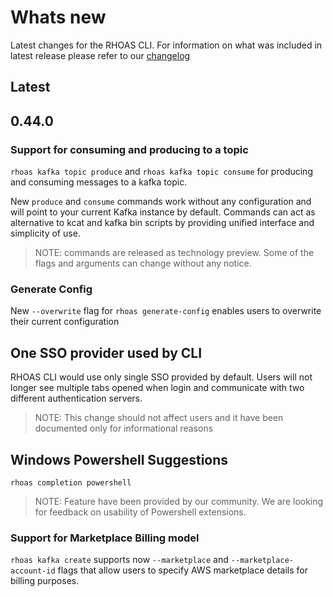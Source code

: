 # Whats new

Latest changes for the RHOAS CLI.
For information on what was included in latest release please refer to our [changelog](https://github.com/redhat-developer/app-services-cli/blob/main/CHANGELOG.md)

## Latest


## 0.44.0 

### Support for consuming and producing to a topic

`rhoas kafka topic produce` and `rhoas kafka topic consume` for producing and consuming messages to a kafka topic.

New `produce` and `consume` commands work without any configuration and will point to your current Kafka instance by default.
Commands can act as alternative to kcat and kafka bin scripts by providing unified interface and simplicity of use.

> NOTE: commands are released as technology preview. Some of the flags and arguments can change without any notice.

### Generate Config

New `--overwrite` flag for `rhoas generate-config` enables users to overwrite their current configuration

## One SSO provider used by CLI

RHOAS CLI would use only single SSO provided by default. 
Users will not longer see multiple tabs opened when login and communicate with two different authentication servers.

> NOTE: This change should not affect users and it have been documented only for informational reasons

## Windows Powershell Suggestions

`rhoas completion powershell` 

> NOTE: Feature have been provided by our community. We are looking for feedback on usability of Powershell extensions.

### Support for Marketplace Billing model

`rhoas kafka create` supports now `--marketplace` and `--marketplace-account-id` flags that allow users to specify AWS marketplace details for billing purposes. 
